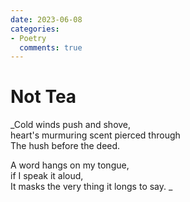 ```yaml
---
date: 2023-06-08
categories:
- Poetry
  comments: true
---
```


# Not Tea

_Cold winds push and shove,  
heart's murmuring scent pierced through  
The hush before the deed.  

A word hangs on my tongue,  
if I speak it aloud,  
It masks the very thing it longs to say.
_  